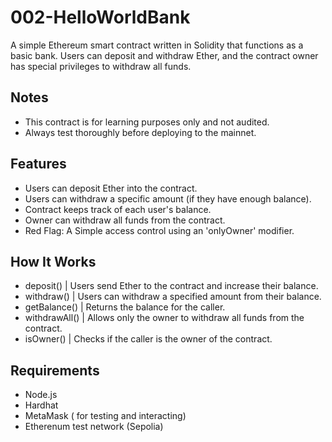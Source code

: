 # 002-HelloWorldBank
A simple Ethereum smart contract written in Solidity that functions as a basic bank. Users can deposit and withdraw Ether, and the contract owner has special privileges to withdraw all funds.

## Notes
- This contract is for learning purposes only and not audited.
- Always test thoroughly before deploying to the mainnet.

## Features
- Users can deposit Ether into the contract.
- Users can withdraw a specific amount (if they have enough balance).
- Contract keeps track of each user's balance.
- Owner can withdraw all funds from the contract.
- Red Flag: A Simple access control using an 'onlyOwner' modifier.

## How It Works
- deposit() | Users send Ether to the contract and increase their balance.
- withdraw() | Users can withdraw a specified amount from their balance.
- getBalance() | Returns the balance for the caller.
- withdrawAll() | Allows only the owner to withdraw all funds from the contract.
- isOwner() | Checks if the caller is the owner of the contract.

## Requirements
- Node.js
- Hardhat
- MetaMask ( for testing and interacting)
- Etherenum test network (Sepolia)

